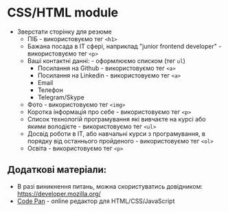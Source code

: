 # CSS/HTML module

- Зверстати сторінку для резюме
  - ПІБ - використовуємо тег `<h1>`
  - Бажана посада в IT сфері, наприклад "junior frontend developer" - використовуємо тег `<p>`
  - Ваші контактні данні: - оформлюємо списком (тег `ul`)
    - Посилання на Github - використовуємо тег `<a>`
    - Посилання на Linkedin - використовуємо тег `<a>`
    - Email
    - Телефон
    - Telegram/Skype
  - Фото - використовуємо тег `<img>`
  - Коротка інформація про себе - використовуємо тег `<p>`
  - Список технологій програмування які вивчаєте на курсі або якими володієте - використовуємо тег `<ul>`
  - Досвід роботи в IT, або навчальні курси з програмування,
    в порядку від останнього пройденого - використовуємо тег `<ol>`
  - Освіта - використовуємо тег `<p>`

## Додаткові матеріали:

- В разі виникнення питань, можна скористуватись довідником: <https://developer.mozilla.org/>
- [Code Pan](https://codepen.io/) - online редактор для HTML/CSS/JavaScript
